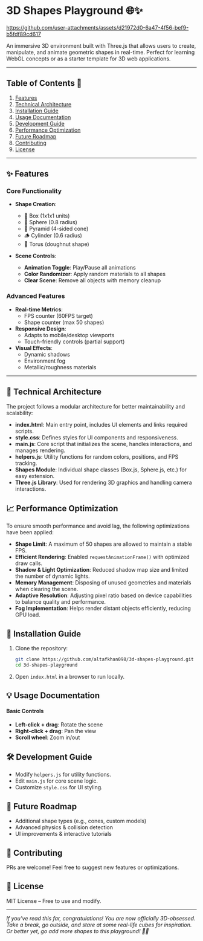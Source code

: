 # 3D Shapes Playground 🌐✨
https://github.com/user-attachments/assets/d21972d0-6a47-4f56-bef9-b5fdf89cd617

An immersive 3D environment built with Three.js that allows users to create, manipulate, and animate geometric shapes in real-time. Perfect for learning WebGL concepts or as a starter template for 3D web applications.

---

## Table of Contents 📑
1. [Features](#-features)
2. [Technical Architecture](#-technical-architecture)
3. [Installation Guide](#-installation-guide)
4. [Usage Documentation](#-usage-documentation)
5. [Development Guide](#-development-guide)
6. [Performance Optimization](#-performance-optimization)
7. [Future Roadmap](#-future-roadmap)
8. [Contributing](#-contributing)
9. [License](#-license)

---

## ✨ Features

### Core Functionality
- **Shape Creation**:
  - 🧊 Box (1x1x1 units)
  - 🔵 Sphere (0.8 radius)
  - 🔺 Pyramid (4-sided cone)
  - 🪵 Cylinder (0.6 radius)
  - 🍩 Torus (doughnut shape)
  
- **Scene Controls**:
  - **Animation Toggle**: Play/Pause all animations
  - **Color Randomizer**: Apply random materials to all shapes
  - **Clear Scene**: Remove all objects with memory cleanup

### Advanced Features
- **Real-time Metrics**:
  - FPS counter (60FPS target)
  - Shape counter (max 50 shapes)
- **Responsive Design**:
  - Adapts to mobile/desktop viewports
  - Touch-friendly controls (partial support)
- **Visual Effects**:
  - Dynamic shadows
  - Environment fog
  - Metallic/roughness materials

---

## 📝 Technical Architecture  
The project follows a modular architecture for better maintainability and scalability:

- **index.html**: Main entry point, includes UI elements and links required scripts.
- **style.css**: Defines styles for UI components and responsiveness.
- **main.js**: Core script that initializes the scene, handles interactions, and manages rendering.
- **helpers.js**: Utility functions for random colors, positions, and FPS tracking.
- **Shapes Module**: Individual shape classes (Box.js, Sphere.js, etc.) for easy extension.
- **Three.js Library**: Used for rendering 3D graphics and handling camera interactions.

## 📈 Performance Optimization  
To ensure smooth performance and avoid lag, the following optimizations have been applied:  

- **Shape Limit**: A maximum of 50 shapes are allowed to maintain a stable FPS.  
- **Efficient Rendering**: Enabled `requestAnimationFrame()` with optimized draw calls.  
- **Shadow & Light Optimization**: Reduced shadow map size and limited the number of dynamic lights.  
- **Memory Management**: Disposing of unused geometries and materials when clearing the scene.  
- **Adaptive Resolution**: Adjusting pixel ratio based on device capabilities to balance quality and performance.  
- **Fog Implementation**: Helps render distant objects efficiently, reducing GPU load. 

## 🚀 Installation Guide  
1. Clone the repository:  
   ```bash
   git clone https://github.com/altafkhan098/3d-shapes-playground.git
   cd 3d-shapes-playground
   ```  
2. Open `index.html` in a browser to run locally.


## 💡 Usage Documentation  
#### Basic Controls  
- **Left-click + drag**: Rotate the scene  
- **Right-click + drag**: Pan the view  
- **Scroll wheel**: Zoom in/out 


## 🛠️ Development Guide  
- Modify `helpers.js` for utility functions.  
- Edit `main.js` for core scene logic.  
- Customize `style.css` for UI styling. 

## 📌 Future Roadmap  
- Additional shape types (e.g., cones, custom models)  
- Advanced physics & collision detection  
- UI improvements & interactive tutorials  

## 🤝 Contributing  
PRs are welcome! Feel free to suggest new features or optimizations.  

## 📝 License  
MIT License – Free to use and modify.  

---
_If you’ve read this far, congratulations! You are now officially 3D-obsessed. Take a break, go outside, and stare at some real-life cubes for inspiration. Or better yet, go add more shapes to this playground! 🚀😂_
